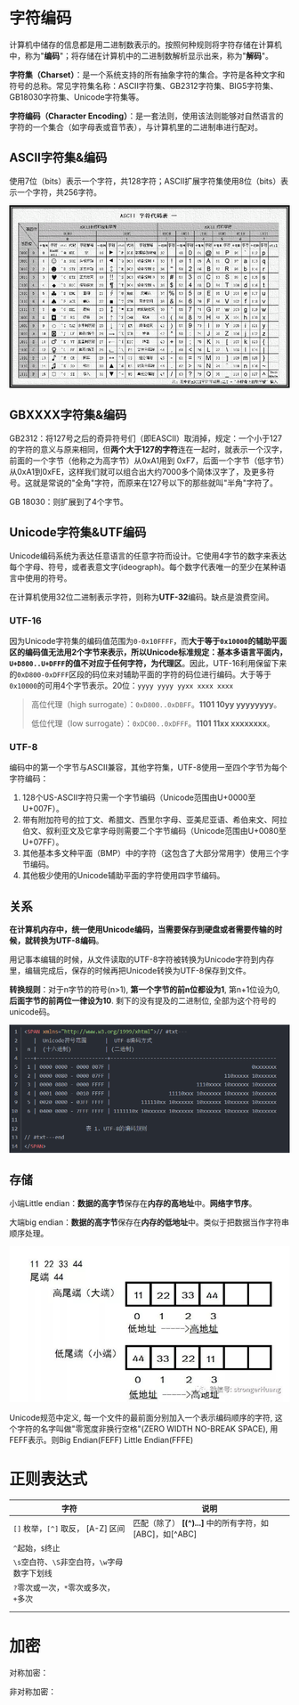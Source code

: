 # 字符编码

计算机中储存的信息都是用二进制数表示的。按照何种规则将字符存储在计算机中，称为"**编码**"；将存储在计算机中的二进制数解析显示出来，称为"**解码**"。

**字符集（Charset）**：是一个系统支持的所有抽象字符的集合。字符是各种文字和符号的总称。常见字符集名称：ASCII字符集、GB2312字符集、BIG5字符集、GB18030字符集、Unicode字符集等。

**字符编码（Character Encoding）**：是一套法则，使用该法则能够对自然语言的字符的一个集合（如字母表或音节表），与计算机里的二进制串进行配对。

## ASCII字符集&编码

使用7位（bits）表示一个字符，共128字符；ASCII扩展字符集使用8位（bits）表示一个字符，共256字符。

![2011050311372042](img/2011050311372042.png)

## GBXXXX字符集&编码

GB2312：将127号之后的奇异符号们（即EASCII）取消掉，规定：一个小于127的字符的意义与原来相同，但**两个大于127的字符**连在一起时，就表示一个汉字，前面的一个字节（他称之为高字节）从0xA1用到 0xF7，后面一个字节（低字节）从0xA1到0xFE，这样我们就可以组合出大约7000多个简体汉字了，及更多符号。这就是常说的"全角"字符，而原来在127号以下的那些就叫"半角"字符了。

GB 18030：则扩展到了4个字节。

## Unicode字符集&UTF编码

Unicode编码系统为表达任意语言的任意字符而设计。它使用4字节的数字来表达每个字母、符号，或者表意文字(ideograph)。每个数字代表唯一的至少在某种语言中使用的符号。

在计算机使用32位二进制表示字符，则称为**UTF-32**编码。缺点是浪费空间。

### UTF-16

因为Unicode字符集的编码值范围为`0-0x10FFFF`，而**大于等于`0x10000`**的辅助平面区的编码值无法用2个字节来表示，所以Unicode标准规定：基本多语言平面内，**`U+D800..U+DFFF`的值不对应于任何字符，为代理区**。因此，UTF-16利用保留下来的`0xD800-0xDFFF`区段的码位来对辅助平面的字符的码位进行编码。大于等于`0x10000`的可用4个字节表示。20位：`yyyy yyyy yyxx xxxx xxxx`

> 高位代理（high surrogate）：`0xD800..0xDBFF`。**1101 10yy yyyyyyyy**。
>
> 低位代理（low surrogate）：`0xDC00..0xDFFF`。**1101 11xx xxxxxxxx**。

### UTF-8

编码中的第一个字节与ASCII兼容，其他字符集，UTF-8使用一至四个字节为每个字符编码：

1. 128个US-ASCII字符只需一个字节编码（Unicode范围由U+0000至U+007F）。
2. 带有附加符号的拉丁文、希腊文、西里尔字母、亚美尼亚语、希伯来文、阿拉伯文、叙利亚文及它拿字母则需要二个字节编码（Unicode范围由U+0080至U+07FF）。
3. 其他基本多文种平面（BMP）中的字符（这包含了大部分常用字）使用三个字节编码。
4. 其他极少使用的Unicode辅助平面的字符使用四字节编码。

## 关系

**在计算机内存中，统一使用Unicode编码，当需要保存到硬盘或者需要传输的时候，就转换为UTF-8编码**。

用记事本编辑的时候，从文件读取的UTF-8字符被转换为Unicode字符到内存里，编辑完成后，保存的时候再把Unicode转换为UTF-8保存到文件。

**转换规则**：对于n字节的符号(n>1), **第一个字节的前n位都设为1**, 第n+1位设为0, **后面字节的前两位一律设为10**. 剩下的没有提及的二进制位, 全部为这个符号的unicode码。

![1328384](img/1328384-20180711231608787-91000359.png)

## 存储

小端Little endian：**数据的高字节**保存在**内存的高地址**中。**网络字节序**。

大端big endian：**数据的高字节**保存在**内存的低地址**中。类似于把数据当作字符串顺序处理。

![2ecb07bdb7f044588210415465b95ba7](img/2ecb07bdb7f044588210415465b95ba7.jpeg)

Unicode规范中定义, 每一个文件的最前面分别加入一个表示编码顺序的字符, 这个字符的名字叫做"零宽度非换行空格"(ZERO WIDTH NO-BREAK SPACE), 用FEFF表示。则Big Endian(FEFF)  Little Endian(FFFE)



# 正则表达式

| 字符                                         | 说明                                                       |
| -------------------------------------------- | ---------------------------------------------------------- |
| `[]`  枚举，`[^]`  取反， [A-Z] 区间         | 匹配（除了） **[(^)...]** 中的所有字符，如[ABC]，如\[^ABC] |
| `^`起始，`$`终止                             |                                                            |
| `\s`空白符、`\S`非空白符，`\w`字母数字下划线 |                                                            |
| `?`零次或一次，`*`零次或多次，`+`多次        |                                                            |
|                                              |                                                            |
|                                              |                                                            |





# 加密

对称加密：

非对称加密：